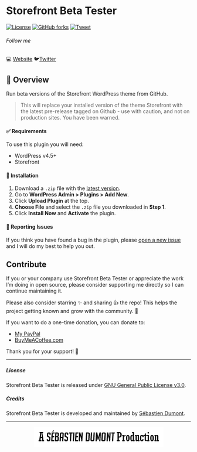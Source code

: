 # Storefront Beta Tester

[![License](https://img.shields.io/badge/license-GPL--3.0%2B-red.svg)](https://github.com/seb86/Storefront-Beta-Tester/blob/master/LICENSE.md)
[![GitHub forks](https://img.shields.io/github/forks/seb86/Storefront-Beta-Tester.svg?style=flat)](https://github.com/seb86/Storefront-Beta-Tester/network)
[![Tweet](https://img.shields.io/twitter/url/http/shields.io.svg?style=social)](https://twitter.com/intent/tweet?text=I%20am%20able%20to%20test%20Storefront%20latest%20release%20candidates%20thanks%20to%20Storefront%20Beta%20Tester%20—&url=https://github.com/seb86/Storefront-Beta-Tester/&via=sebd86&hashtags=WooCommerce,Storefront)


###### Follow me
💻 [Website](https://sebastiendumont.com) 🐦[Twitter](https://twitter.com/sebd86)


## 🔔 Overview

Run beta versions of the Storefront WordPress theme from GitHub.

> This will replace your installed version of the theme Storefront with the latest pre-release tagged on Github - use with caution, and not on production sites. You have been warned.

#### ✅ Requirements

To use this plugin you will need:

* WordPress v4.5+
* Storefront

#### 💽 Installation

1. Download a `.zip` file with the [latest version](https://github.com/seb86/Storefront-Beta-Tester/releases).
2. Go to **WordPress Admin > Plugins > Add New**.
3. Click **Upload Plugin** at the top.
4. **Choose File** and select the `.zip` file you downloaded in **Step 1**.
5. Click **Install Now** and **Activate** the plugin.


#### 📝 Reporting Issues

If you think you have found a bug in the plugin, please [open a new issue](https://github.com/seb86/Storefront-Beta-Tester/issues/new) and I will do my best to help you out.


## Contribute

If you or your company use Storefront Beta Tester or appreciate the work I’m doing in open source, please consider supporting me directly so I can continue maintaining it.

Please also consider starring ✨ and sharing 👍 the repo! This helps the project getting known and grow with the community. 🙏

If you want to do a one-time donation, you can donate to:
- [My PayPal](https://www.paypal.me/lpaulramos)
- [BuyMeACoffee.com](https://www.buymeacoffee.com/lapolinar)

Thank you for your support! 🙌


---


##### License

Storefront Beta Tester is released under [GNU General Public License v3.0](http://www.gnu.org/licenses/gpl-3.0.html).


##### Credits

Storefront Beta Tester is developed and maintained by [Sébastien Dumont](https://sebastiendumont.com/about/).

---

<p align="center">
	<img src="https://raw.githubusercontent.com/seb86/my-open-source-readme-template/master/a-sebastien-dumont-production.png" width="353">
</p>
